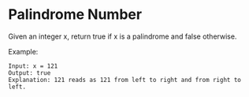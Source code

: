 # Palindrome Number 

Given an integer x, return true if x is a palindrome and false otherwise.

Example:

```
Input: x = 121
Output: true
Explanation: 121 reads as 121 from left to right and from right to left.
```
